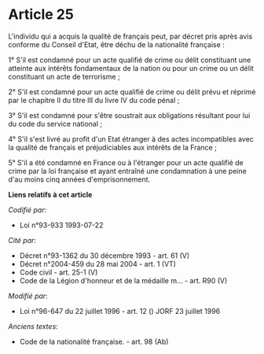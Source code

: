 # Article 25

L'individu qui a acquis la qualité de français peut, par décret pris après avis conforme du Conseil d'Etat, être déchu de la
nationalité française :

1° S'il est condamné pour un acte qualifié de crime ou délit constituant une atteinte aux intérêts fondamentaux de la nation
ou pour un crime ou un délit constituant un acte de terrorisme ;

2° S'il est condamné pour un acte qualifié de crime ou délit prévu et réprimé par le chapitre II du titre III du livre IV du
code pénal ;

3° S'il est condamné pour s'être soustrait aux obligations résultant pour lui du code du service national ;

4° S'il s'est livré au profit d'un Etat étranger à des actes incompatibles avec la qualité de français et préjudiciables aux
intérêts de la France ;

5° S'il a été condamné en France ou à l'étranger pour un acte qualifié de crime par la loi française et ayant entraîné une
condamnation à une peine d'au moins cinq années d'emprisonnement.

**Liens relatifs à cet article**

_Codifié par_:

  - Loi n°93-933 1993-07-22

_Cité par_:

  - Décret n°93-1362 du 30 décembre 1993 - art. 61 (V)
  - Décret n°2004-459 du 28 mai 2004 - art. 1 (VT)
  - Code civil - art. 25-1 (V)
  - Code de la Légion d'honneur et de la médaille m... - art. R90 (V)

_Modifié par_:

  - Loi n°96-647 du 22 juillet 1996 - art. 12 () JORF 23 juillet 1996

_Anciens textes_:

  - Code de la nationalité française. - art. 98 (Ab)
